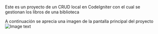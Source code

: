 Este es un proyecto de un CRUD local en CodeIgniter con el cual se gestionan los libros de una biblioteca

A continuación se aprecia una imagen de la pantalla principal del proyecto
![Image text](https://github.com/santyvivas/biblioteca/blob/main/Explain_Images/index.png)
